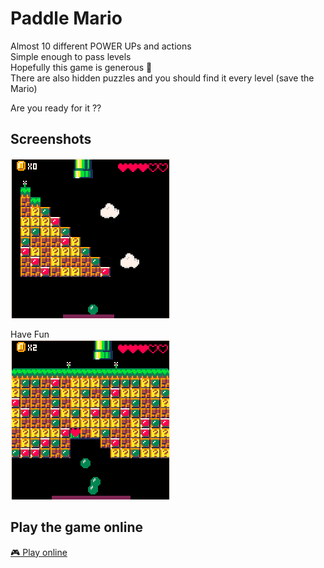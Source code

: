 # Paddle Mario

Almost 10 different POWER UPs and actions   
Simple enough to pass levels  
Hopefully this game is generous 🙏  
There are also hidden puzzles and you should find it every level (save the Mario)   

Are you ready for it ??

## Screenshots

![pre](preview.gif)

Have Fun   
![pre](pre2.gif)

## Play the game online
[🎮 Play online](https://www.lexaloffle.com/bbs/?tid=49830)
